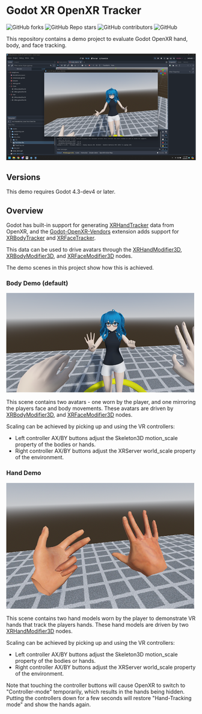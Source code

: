 # Godot XR OpenXR Tracker

![GitHub forks](https://img.shields.io/github/forks/Malcolmnixon/GodotXROpenXRTracker?style=plastic)
![GitHub Repo stars](https://img.shields.io/github/stars/Malcolmnixon/GodotXROpenXRTracker?style=plastic)
![GitHub contributors](https://img.shields.io/github/contributors/Malcolmnixon/GodotXROpenXRTracker?style=plastic)
![GitHub](https://img.shields.io/github/license/Malcolmnixon/GodotXROpenXRTracker?style=plastic)

This repository contains a demo project to evaluate Godot OpenXR hand, body, and face tracking.

![OpenXR Preview](/docs/openxr_preview.png)

## Versions

This demo requires Godot 4.3-dev4 or later.

## Overview

Godot has built-in support for generating [XRHandTracker](https://docs.godotengine.org/en/latest/classes/class_xrhandtracker.html) data from OpenXR, and the [Godot-OpenXR-Vendors](https://github.com/GodotVR/godot_openxr_vendors) extension adds support for [XRBodyTracker](https://docs.godotengine.org/en/latest/classes/class_xrbodytracker.html) and [XRFaceTracker](https://docs.godotengine.org/en/latest/classes/class_xrfacetracker.html).

This data can be used to drive avatars through the [XRHandModifier3D](https://docs.godotengine.org/en/latest/classes/class_xrhandmodifier3d.html), [XRBodyModifier3D](https://docs.godotengine.org/en/latest/classes/class_xrbodymodifier3d.html), and [XRFaceModifier3D](https://docs.godotengine.org/en/latest/classes/class_xrfacemodifier3d.html) nodes.

The demo scenes in this project show how this is achieved.

### Body Demo (default)

![Body Demo](/docs/body_demo.png)

This scene contains two avatars - one worn by the player, and one mirroring the players face and body movements. These avatars are driven by [XRBodyModifier3D](https://docs.godotengine.org/en/latest/classes/class_xrbodymodifier3d.html), and [XRFaceModifier3D](https://docs.godotengine.org/en/latest/classes/class_xrfacemodifier3d.html) nodes.

Scaling can be achieved by picking up and using the VR controllers:

- Left controller AX/BY buttons adjust the Skeleton3D motion_scale property of the bodies or hands.
- Right controller AX/BY buttons adjust the XRServer world_scale property of the environment.

### Hand Demo

![Hand Demo](/docs/hand_demo.png)

This scene contains two hand models worn by the player to demonstrate VR hands that track the players hands. These hand models are driven by two [XRHandModifier3D](https://docs.godotengine.org/en/latest/classes/class_xrhandmodifier3d.html) nodes.

Scaling can be achieved by picking up and using the VR controllers:

- Left controller AX/BY buttons adjust the Skeleton3D motion_scale property of the bodies or hands.
- Right controller AX/BY buttons adjust the XRServer world_scale property of the environment.

Note that touching the controller buttons will cause OpenXR to switch to "Controller-mode" temporarily, which results in the hands being hidden. Putting the controllers down for a few seconds will restore "Hand-Tracking mode" and show the hands again.
